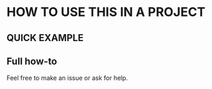 # HOW TO USE THIS IN A PROJECT

## QUICK EXAMPLE

## Full how-to 


Feel free to make an issue or ask for help.


